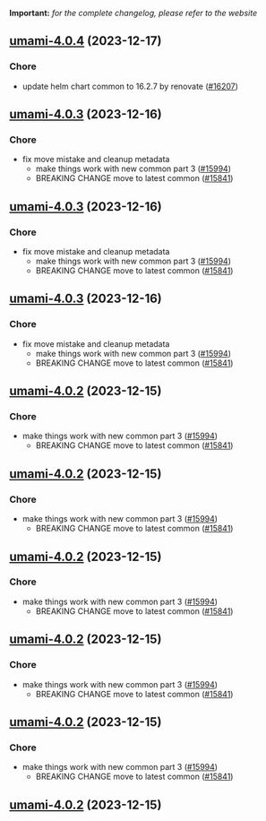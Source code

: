 **Important:**
*for the complete changelog, please refer to the website*




## [umami-4.0.4](https://github.com/truecharts/charts/compare/umami-4.0.3...umami-4.0.4) (2023-12-17)

### Chore

- update helm chart common to 16.2.7 by renovate ([#16207](https://github.com/truecharts/charts/issues/16207))
  
  


## [umami-4.0.3](https://github.com/truecharts/charts/compare/umami-3.0.26...umami-4.0.3) (2023-12-16)

### Chore

- fix move mistake and cleanup metadata
  - make things work with new common part 3 ([#15994](https://github.com/truecharts/charts/issues/15994))
  - BREAKING CHANGE move to latest common ([#15841](https://github.com/truecharts/charts/issues/15841))
  
  


## [umami-4.0.3](https://github.com/truecharts/charts/compare/umami-3.0.26...umami-4.0.3) (2023-12-16)

### Chore

- fix move mistake and cleanup metadata
  - make things work with new common part 3 ([#15994](https://github.com/truecharts/charts/issues/15994))
  - BREAKING CHANGE move to latest common ([#15841](https://github.com/truecharts/charts/issues/15841))
  
  


## [umami-4.0.3](https://github.com/truecharts/charts/compare/umami-3.0.26...umami-4.0.3) (2023-12-16)

### Chore

- fix move mistake and cleanup metadata
  - make things work with new common part 3 ([#15994](https://github.com/truecharts/charts/issues/15994))
  - BREAKING CHANGE move to latest common ([#15841](https://github.com/truecharts/charts/issues/15841))
  
  


## [umami-4.0.2](https://github.com/truecharts/charts/compare/umami-3.0.26...umami-4.0.2) (2023-12-15)

### Chore

- make things work with new common part 3 ([#15994](https://github.com/truecharts/charts/issues/15994))
  - BREAKING CHANGE move to latest common ([#15841](https://github.com/truecharts/charts/issues/15841))
  
  


## [umami-4.0.2](https://github.com/truecharts/charts/compare/umami-3.0.26...umami-4.0.2) (2023-12-15)

### Chore

- make things work with new common part 3 ([#15994](https://github.com/truecharts/charts/issues/15994))
  - BREAKING CHANGE move to latest common ([#15841](https://github.com/truecharts/charts/issues/15841))
  
  


## [umami-4.0.2](https://github.com/truecharts/charts/compare/umami-3.0.26...umami-4.0.2) (2023-12-15)

### Chore

- make things work with new common part 3 ([#15994](https://github.com/truecharts/charts/issues/15994))
  - BREAKING CHANGE move to latest common ([#15841](https://github.com/truecharts/charts/issues/15841))
  
  


## [umami-4.0.2](https://github.com/truecharts/charts/compare/umami-3.0.26...umami-4.0.2) (2023-12-15)

### Chore

- make things work with new common part 3 ([#15994](https://github.com/truecharts/charts/issues/15994))
  - BREAKING CHANGE move to latest common ([#15841](https://github.com/truecharts/charts/issues/15841))
  
  


## [umami-4.0.2](https://github.com/truecharts/charts/compare/umami-3.0.26...umami-4.0.2) (2023-12-15)

### Chore

- make things work with new common part 3 ([#15994](https://github.com/truecharts/charts/issues/15994))
  - BREAKING CHANGE move to latest common ([#15841](https://github.com/truecharts/charts/issues/15841))
  
  


## [umami-4.0.2](https://github.com/truecharts/charts/compare/umami-3.0.26...umami-4.0.2) (2023-12-15)

